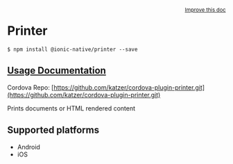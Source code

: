 
<a style="float:right;font-size:12px;" href="http://github.com/driftyco/ionic-native/edit/master/src/@ionic-native/plugins/printer/index.ts#L41">
  Improve this doc
</a>

# Printer
<!-- end header block -->

```
$ npm install @ionic-native/printer --save
```

## [Usage Documentation](https://ionicframework.com/docs/v2/native/printer/)

Cordova Repo: [https://github.com/katzer/cordova-plugin-printer.git](https://github.com/katzer/cordova-plugin-printer.git)

<!-- description -->
Prints documents or HTML rendered content

<!-- @platforms tag -->
## Supported platforms

- Android
- iOS

<!-- @platforms tag end -->
<!-- end for prop in method.decorators[0].argumentInfo -->
<!-- end content block -->
<!-- end body block -->
